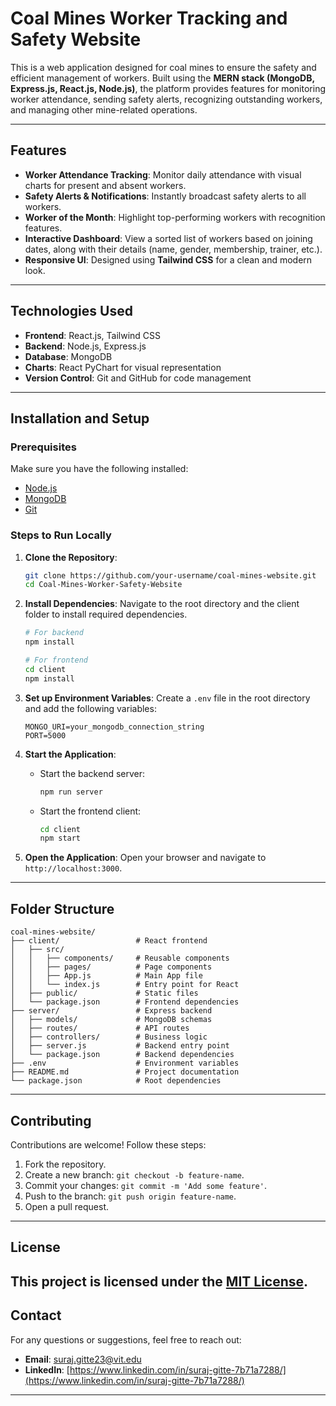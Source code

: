 # **Coal Mines Worker Tracking and Safety Website**

This is a web application designed for coal mines to ensure the safety and efficient management of workers. Built using the **MERN stack (MongoDB, Express.js, React.js, Node.js)**, the platform provides features for monitoring worker attendance, sending safety alerts, recognizing outstanding workers, and managing other mine-related operations.  

---

## **Features**
- **Worker Attendance Tracking**: Monitor daily attendance with visual charts for present and absent workers.
- **Safety Alerts & Notifications**: Instantly broadcast safety alerts to all workers.
- **Worker of the Month**: Highlight top-performing workers with recognition features.
- **Interactive Dashboard**: View a sorted list of workers based on joining dates, along with their details (name, gender, membership, trainer, etc.).
- **Responsive UI**: Designed using **Tailwind CSS** for a clean and modern look.

---

## **Technologies Used**
- **Frontend**: React.js, Tailwind CSS
- **Backend**: Node.js, Express.js
- **Database**: MongoDB
- **Charts**: React PyChart for visual representation
- **Version Control**: Git and GitHub for code management

---

## **Installation and Setup**

### **Prerequisites**
Make sure you have the following installed:
- [Node.js](https://nodejs.org/)
- [MongoDB](https://www.mongodb.com/try/download/community)
- [Git](https://git-scm.com/)

### **Steps to Run Locally**
1. **Clone the Repository**:
   ```bash
   git clone https://github.com/your-username/coal-mines-website.git
   cd Coal-Mines-Worker-Safety-Website
   ```

2. **Install Dependencies**:
   Navigate to the root directory and the client folder to install required dependencies.
   ```bash
   # For backend
   npm install
   
   # For frontend
   cd client
   npm install
   ```

3. **Set up Environment Variables**:
   Create a `.env` file in the root directory and add the following variables:
   ```env
   MONGO_URI=your_mongodb_connection_string
   PORT=5000
   ```

4. **Start the Application**:
   - Start the backend server:
     ```bash
     npm run server
     ```
   - Start the frontend client:
     ```bash
     cd client
     npm start
     ```

5. **Open the Application**:
   Open your browser and navigate to `http://localhost:3000`.

---

## **Folder Structure**
```
coal-mines-website/
├── client/                 # React frontend
│   ├── src/
│   │   ├── components/     # Reusable components
│   │   ├── pages/          # Page components
│   │   ├── App.js          # Main App file
│   │   └── index.js        # Entry point for React
│   ├── public/             # Static files
│   └── package.json        # Frontend dependencies
├── server/                 # Express backend
│   ├── models/             # MongoDB schemas
│   ├── routes/             # API routes
│   ├── controllers/        # Business logic
│   ├── server.js           # Backend entry point
│   └── package.json        # Backend dependencies
├── .env                    # Environment variables
├── README.md               # Project documentation
└── package.json            # Root dependencies
```
---
## **Contributing**
Contributions are welcome! Follow these steps:
1. Fork the repository.
2. Create a new branch: `git checkout -b feature-name`.
3. Commit your changes: `git commit -m 'Add some feature'`.
4. Push to the branch: `git push origin feature-name`.
5. Open a pull request.
---
## **License**
This project is licensed under the [MIT License](LICENSE).
---
## **Contact**
For any questions or suggestions, feel free to reach out:
- **Email**: [suraj.gitte23@vit.edu](suraj.gitte23@vit.edu)
- **LinkedIn**: [https://www.linkedin.com/in/suraj-gitte-7b71a7288/](https://www.linkedin.com/in/suraj-gitte-7b71a7288/)
---
